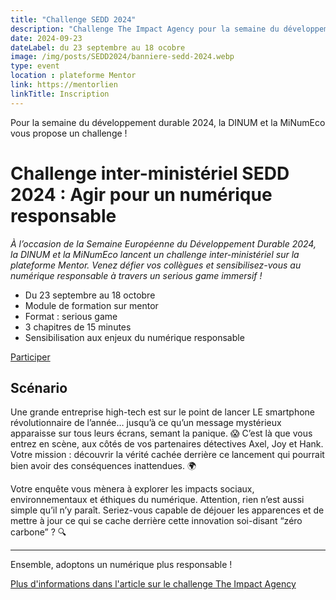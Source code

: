 ```yaml
---
title: "Challenge SEDD 2024"
description: "Challenge The Impact Agency pour la semaine du développement durable. Serious Game sur mentor, sur les enjeux du numérique responsable. Menez l'enquête avec l'agence de détectives privés et récoltez des points pour votre ministère "
date: 2024-09-23
dateLabel: du 23 septembre au 18 ocobre
image: /img/posts/SEDD2024/banniere-sedd-2024.webp
type: event
location : plateforme Mentor
link: https://mentorlien
linkTitle: Inscription
---
```


Pour la semaine du développement durable 2024, la DINUM et la MiNumEco vous propose un challenge !

# Challenge inter-ministériel SEDD 2024 : Agir pour un numérique responsable

*À l’occasion de la Semaine Européenne du Développement Durable 2024, la DINUM et la MiNumEco lancent un challenge inter-ministériel sur la plateforme Mentor. Venez défier vos collègues et sensibilisez-vous au numérique responsable à travers un serious game immersif !*

* Du 23 septembre au 18 octobre
* Module de formation sur mentor
* Format : serious game
* 3 chapitres de 15 minutes
* Sensibilisation aux enjeux du numérique responsable

<a href="https://LIENMENTORENATTENTE.fr" class="fr-btn" target="_blank" title="Nouvelle fenêtre : Inscription">Participer</a>

## Scénario

Une grande entreprise high-tech est sur le point de lancer LE smartphone révolutionnaire de l’année… jusqu’à ce qu’un message mystérieux apparaisse sur tous leurs écrans, semant la panique. 😱 C’est là que vous entrez en scène, aux côtés de vos partenaires détectives Axel, Joy et Hank. Votre mission : découvrir la vérité cachée derrière ce lancement qui pourrait bien avoir des conséquences inattendues. 🌍

Votre enquête vous mènera à explorer les impacts sociaux, environnementaux et éthiques du numérique. Attention, rien n’est aussi simple qu’il n’y paraît. Seriez-vous capable de déjouer les apparences et de mettre à jour ce qui se cache derrière cette innovation soi-disant “zéro carbone” ? 🔍

---

Ensemble, adoptons un numérique plus responsable !

[Plus d'informations dans l'article sur le challenge The Impact Agency](/posts/challengeSEDD2024.md)
